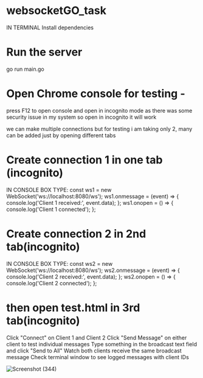# websocketGO_task

IN TERMINAL
Install dependencies

# Run the server
go run main.go

# Open Chrome console for testing -
press F12 to open console  and open in incognito mode as there was some security issue in my system so open in incognito it will work

we can make multiple connections but for testing i am taking only 2, many can be added just by opening different tabs
# Create connection 1 in one tab (incognito)
IN CONSOLE BOX TYPE:
const ws1 = new WebSocket('ws://localhost:8080/ws');
ws1.onmessage = (event) => { console.log('Client 1 received:', event.data); };
ws1.onopen = () => { console.log('Client 1 connected'); };
   
# Create connection 2 in 2nd tab(incognito)
IN CONSOLE BOX TYPE:
const ws2 = new WebSocket('ws://localhost:8080/ws');
ws2.onmessage = (event) => { console.log('Client 2 received:', event.data); };
ws2.onopen = () => { console.log('Client 2 connected'); };

# then open test.html in 3rd tab(incognito)
Click "Connect" on Client 1 and Client 2
Click "Send Message" on either client to test individual messages
Type something in the broadcast text field and click "Send to All"
Watch both clients receive the same broadcast message
Check terminal window to see logged messages with client IDs





![Screenshot (344)](https://github.com/user-attachments/assets/aef62ecf-686e-4ee8-b9e6-1d759c1ba3db)








